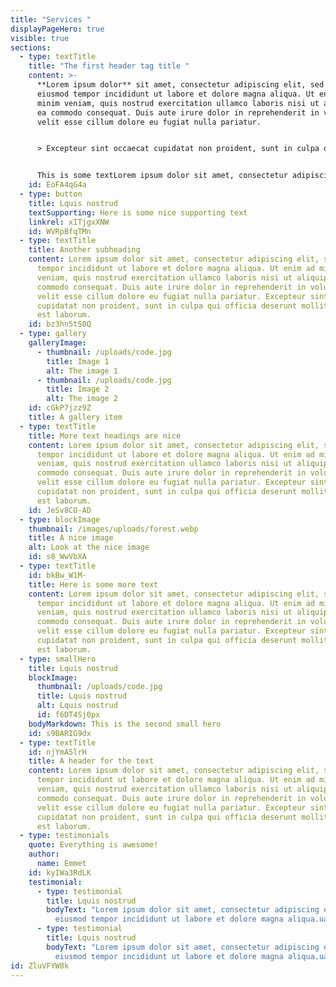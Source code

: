 ```yaml
---
title: "Services "
displayPageHero: true
visible: true
sections:
  - type: textTitle
    title: "The first header tag title "
    content: >-
      **Lorem ipsum dolor** sit amet, consectetur adipiscing elit, sed do
      eiusmod tempor incididunt ut labore et dolore magna aliqua. Ut enim ad
      minim veniam, quis nostrud exercitation ullamco laboris nisi ut aliquip ex
      ea commodo consequat. Duis aute irure dolor in reprehenderit in voluptate
      velit esse cillum dolore eu fugiat nulla pariatur. 


      > Excepteur sint occaecat cupidatat non proident, sunt in culpa qui officia deserunt mollit anim id est laborum.


      This is some textLorem ipsum dolor sit amet, consectetur adipiscing elit, sed do eiusmod tempor incididunt ut labore et dolore magna aliqua. Ut enim ad minim veniam, quis nostrud exercitation ullamco laboris nisi ut aliquip ex ea commodo consequat. Duis aute irure dolor in reprehenderit in voluptate velit esse cillum dolore eu fugiat nulla pariatur. Excepteur sint occaecat cupidatat non proident, sunt in culpa qui officia deserunt mollit anim id est laborum.
    id: EoFA4qG4a
  - type: button
    title: Lquis nostrud
    textSupporting: Here is some nice supporting text
    linkrel: xITjgxXNW
    id: WVRpBfqTMn
  - type: textTitle
    title: Another subheading
    content: Lorem ipsum dolor sit amet, consectetur adipiscing elit, sed do eiusmod
      tempor incididunt ut labore et dolore magna aliqua. Ut enim ad minim
      veniam, quis nostrud exercitation ullamco laboris nisi ut aliquip ex ea
      commodo consequat. Duis aute irure dolor in reprehenderit in voluptate
      velit esse cillum dolore eu fugiat nulla pariatur. Excepteur sint occaecat
      cupidatat non proident, sunt in culpa qui officia deserunt mollit anim id
      est laborum.
    id: bz3hn5tS0Q
  - type: gallery
    galleryImage:
      - thumbnail: /uploads/code.jpg
        title: Image 1
        alt: The image 1
      - thumbnail: /uploads/code.jpg
        title: Image 2
        alt: The image 2
    id: cGkP7jzz9Z
    title: A gallery item
  - type: textTitle
    title: More text headings are nice
    content: Lorem ipsum dolor sit amet, consectetur adipiscing elit, sed do eiusmod
      tempor incididunt ut labore et dolore magna aliqua. Ut enim ad minim
      veniam, quis nostrud exercitation ullamco laboris nisi ut aliquip ex ea
      commodo consequat. Duis aute irure dolor in reprehenderit in voluptate
      velit esse cillum dolore eu fugiat nulla pariatur. Excepteur sint occaecat
      cupidatat non proident, sunt in culpa qui officia deserunt mollit anim id
      est laborum.
    id: JeSv8CO-AD
  - type: blockImage
    thumbnail: /images/uploads/forest.webp
    title: A nice image
    alt: Look at the nice image
    id: s8_WwVbXA
  - type: textTitle
    id: bkBw_W1M-
    title: Here is some more text
    content: Lorem ipsum dolor sit amet, consectetur adipiscing elit, sed do eiusmod
      tempor incididunt ut labore et dolore magna aliqua. Ut enim ad minim
      veniam, quis nostrud exercitation ullamco laboris nisi ut aliquip ex ea
      commodo consequat. Duis aute irure dolor in reprehenderit in voluptate
      velit esse cillum dolore eu fugiat nulla pariatur. Excepteur sint occaecat
      cupidatat non proident, sunt in culpa qui officia deserunt mollit anim id
      est laborum.
  - type: smallHero
    title: Lquis nostrud
    blockImage:
      thumbnail: /uploads/code.jpg
      title: Lquis nostrud
      alt: Lquis nostrud
      id: f6DT4Sj0px
    bodyMarkdown: This is the second small hero
    id: s9BARIG9dx
  - type: textTitle
    id: njYmA5lrH
    title: A header for the text
    content: Lorem ipsum dolor sit amet, consectetur adipiscing elit, sed do eiusmod
      tempor incididunt ut labore et dolore magna aliqua. Ut enim ad minim
      veniam, quis nostrud exercitation ullamco laboris nisi ut aliquip ex ea
      commodo consequat. Duis aute irure dolor in reprehenderit in voluptate
      velit esse cillum dolore eu fugiat nulla pariatur. Excepteur sint occaecat
      cupidatat non proident, sunt in culpa qui officia deserunt mollit anim id
      est laborum.
  - type: testimonials
    quote: Everything is awesome!
    author:
      name: Emmet
    id: kyIWa3RdLK
    testimonial:
      - type: testimonial
        title: Lquis nostrud
        bodyText: "Lorem ipsum dolor sit amet, consectetur adipiscing elit, sed do
          eiusmod tempor incididunt ut labore et dolore magna aliqua.uat. "
      - type: testimonial
        title: Lquis nostrud
        bodyText: "Lorem ipsum dolor sit amet, consectetur adipiscing elit, sed do
          eiusmod tempor incididunt ut labore et dolore magna aliqua.uat. "
id: ZluVFYW8k
---
```

